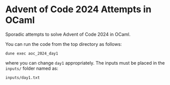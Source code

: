 # Advent of Code 2024 Attempts in OCaml

Sporadic attempts to solve Advent of Code 2024 in OCaml.

You can run the code from the top directory as follows:

```
dune exec aoc_2024_day1
```
where you can change `day1` appropriately. The inputs must be placed
in the `inputs/` folder named as:

```
inputs/day1.txt

```
